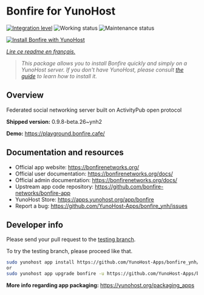<!--
N.B.: This README was automatically generated by https://github.com/YunoHost/apps/tree/master/tools/readme_generator
It shall NOT be edited by hand.
-->

# Bonfire for YunoHost

[![Integration level](https://dash.yunohost.org/integration/bonfire.svg)](https://dash.yunohost.org/appci/app/bonfire) ![Working status](https://ci-apps.yunohost.org/ci/badges/bonfire.status.svg) ![Maintenance status](https://ci-apps.yunohost.org/ci/badges/bonfire.maintain.svg)

[![Install Bonfire with YunoHost](https://install-app.yunohost.org/install-with-yunohost.svg)](https://install-app.yunohost.org/?app=bonfire)

*[Lire ce readme en français.](./README_fr.md)*

> *This package allows you to install Bonfire quickly and simply on a YunoHost server.
If you don't have YunoHost, please consult [the guide](https://yunohost.org/#/install) to learn how to install it.*

## Overview

Federated social networking server built on ActivityPub open protocol

**Shipped version:** 0.9.8-beta.26~ynh2

**Demo:** https://playground.bonfire.cafe/
## Documentation and resources

* Official app website: <https://bonfirenetworks.org/>
* Official user documentation: <https://bonfirenetworks.org/docs/>
* Official admin documentation: <https://bonfirenetworks.org/docs/>
* Upstream app code repository: <https://github.com/bonfire-networks/bonfire-app>
* YunoHost Store: <https://apps.yunohost.org/app/bonfire>
* Report a bug: <https://github.com/YunoHost-Apps/bonfire_ynh/issues>

## Developer info

Please send your pull request to the [testing branch](https://github.com/YunoHost-Apps/bonfire_ynh/tree/testing).

To try the testing branch, please proceed like that.

``` bash
sudo yunohost app install https://github.com/YunoHost-Apps/bonfire_ynh/tree/testing --debug
or
sudo yunohost app upgrade bonfire -u https://github.com/YunoHost-Apps/bonfire_ynh/tree/testing --debug
```

**More info regarding app packaging:** <https://yunohost.org/packaging_apps>